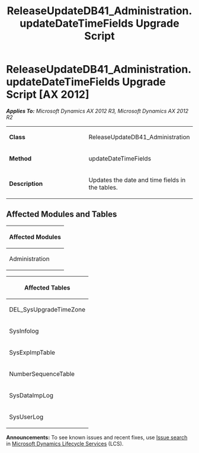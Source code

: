 ﻿---
title: ReleaseUpdateDB41_Administration.updateDateTimeFields Upgrade Script
TOCTitle: ReleaseUpdateDB41_Administration.updateDateTimeFields Upgrade Script
ms:assetid: 888c8fbc-6761-9a44-e295-03fa7adefdcb
ms:mtpsurl: https://msdn.microsoft.com/en-us/library/JJ736359(v=AX.60)
ms:contentKeyID: 49709549
ms.date: 05/18/2015
mtps_version: v=AX.60
---

# ReleaseUpdateDB41\_Administration.updateDateTimeFields Upgrade Script [AX 2012]


_**Applies To:** Microsoft Dynamics AX 2012 R3, Microsoft Dynamics AX 2012 R2_

<table>
<colgroup>
<col style="width: 50%" />
<col style="width: 50%" />
</colgroup>
<tbody>
<tr class="odd">
<td><p><strong>Class</strong></p></td>
<td><p>ReleaseUpdateDB41_Administration</p></td>
</tr>
<tr class="even">
<td><p><strong>Method</strong></p></td>
<td><p>updateDateTimeFields</p></td>
</tr>
<tr class="odd">
<td><p><strong>Description</strong></p></td>
<td><p>Updates the date and time fields in the tables.</p></td>
</tr>
</tbody>
</table>


## Affected Modules and Tables

<table>
<colgroup>
<col style="width: 100%" />
</colgroup>
<thead>
<tr class="header">
<th><p>Affected Modules</p></th>
</tr>
</thead>
<tbody>
<tr class="odd">
<td><p>Administration</p></td>
</tr>
</tbody>
</table>


<table>
<colgroup>
<col style="width: 100%" />
</colgroup>
<thead>
<tr class="header">
<th><p>Affected Tables</p></th>
</tr>
</thead>
<tbody>
<tr class="odd">
<td><p>DEL_SysUpgradeTimeZone</p></td>
</tr>
<tr class="even">
<td><p>SysInfolog</p></td>
</tr>
<tr class="odd">
<td><p>SysExpImpTable</p></td>
</tr>
<tr class="even">
<td><p>NumberSequenceTable</p></td>
</tr>
<tr class="odd">
<td><p>SysDataImpLog</p></td>
</tr>
<tr class="even">
<td><p>SysUserLog</p></td>
</tr>
</tbody>
</table>

  
**Announcements:** To see known issues and recent fixes, use [Issue search](http://go.microsoft.com/fwlink/?linkid=389258) in [Microsoft Dynamics Lifecycle Services](http://go.microsoft.com/fwlink/?linkid=306505) (LCS).

